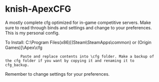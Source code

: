 # knish-ApexCFG
A mostly complete cfg optimized for in-game competitive servers. Make sure to read through binds and settings and change to your preferences. This is my personal config. 

To Install:
C:\Program Files(x86)\[(Steam\SteamApps\common\) or (Origin Games)]\Apex\cfg

           Paste and replace contents into \cfg folder. Make a backup of the cfg folder if you want by copying it and renaming it to cfg_backup.
           
 Remember to change settings for your preferences. 
